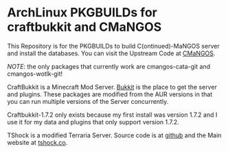 # ArchLinux PKGBUILDs for craftbukkit and CMaNGOS

This Repository is for the PKGBUILDs to build C(ontinued)-MaNGOS server and install the databases.
You can visit the Upstream Code at [CMaNGOS](https://github.com/cmangos).

*NOTE*: the only packages that currently work are cmangos-cata-git and cmangos-wotlk-git!

CraftBukkit is a Minecraft Mod Server. [Bukkit](https://bukkit.org/) is the place to get the server and plugins.
These packages are modified from the AUR versions in that you can run multiple versions of the Server concurrently.

Craftbukkit-1.7.2 only exists because my first install was version 1.7.2 and I use it for my data and plugins that 
only support version 1.7.2.

TShock is a modified Terraria Server. Source code is at [github](https://github.com/NyxStudios/TShock) and the Main website at [tshock.co](https://tshock.co/).



